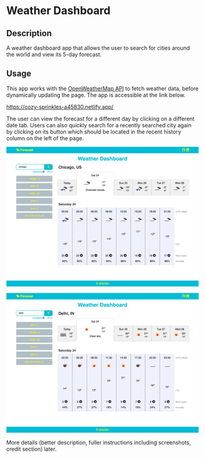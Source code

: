 # Weather Dashboard

## Description

A weather dashboard app that allows the user to search for cities around the world and view its 5-day forecast.

## Usage

This app works with the [OpenWeatherMap API](https://openweathermap.org/api) to fetch weather data, before dynamically updating the page. The app is accessible at the link below.

https://cozy-sprinkles-a45830.netlify.app/

The user can view the forecast for a different day by clicking on a different date tab. Users can also quickly search for a recently searched city again by clicking on its button which should be located in the recent history column on the left of the page.

![screenshot of console output](img/ss1.png)

![screenshot of console output](img/ss2.png)

More details (better description, fuller instructions including screenshots, credit section) later.

